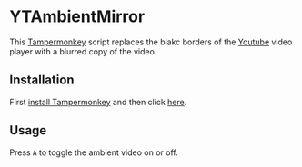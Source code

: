 # YTAmbientMirror

This [Tampermonkey](https://tampermonkey.net/) script replaces the blakc borders of the [Youtube](https://www.youtube.com/) video player with a blurred copy of the video. 

## Installation

First [install Tampermonkey](https://tampermonkey.net/) and then click [here](https://github.com/DerEnderKeks/YTAmbientMirror/raw/master/ytambientmirror.user.js).

## Usage

Press `A` to toggle the ambient video on or off.